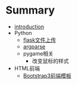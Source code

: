 # Summary

* [introduction](README.md)
* Python
   * [flask文件上传](python/flask-upload.md)
   * [argparse](python/argparse.md)
   * pygame相关
       * 改变鼠标的样式
* HTML前端
   * [Bootstrap3前端模板](html/bootstrap3-template.md)

